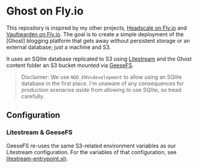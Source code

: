 # Ghost on Fly.io

  [1]: https://github.com/NiklasRosenstein/headscale-fly-io
  [2]: https://github.com/NiklasRosenstein/vaultwarden-fly-io
  [Litestream]: https://litestream.io
  [GeeseFS]: https://github.com/yandex-cloud/geesefs/

This repository is inspired by my other projects, [Headscale on Fly.io][1] and [Vaultwarden on Fly.io][2]. The goal is
to create a simple deployment of the [Ghost] blogging platform that gets away without persistent storage or an external
database; just a machine and S3.

It uses an SQlite database replicated to S3 using [Litestream] and the Ghost content folder an S3 bucket mounted via
[GeeseFS].

> Disclaimer: We use `NOD_ENV=development` to allow using an SQlite database in the first place. I'm unaware of any
> consequences for production scenarios _aside_ from allowing to use SQlite, so tread carefully.

## Configuration

### Litestream & GeeseFS

GeeseFS re-uses the same S3-related environment variables as our Litestream configuration. For the variables of that
configuration, see [litestream-entrypoint.sh](https://github.com/NiklasRosenstein/headscale-fly-io/blob/main/headscale-fly-io/litestream-entrypoint.sh).
